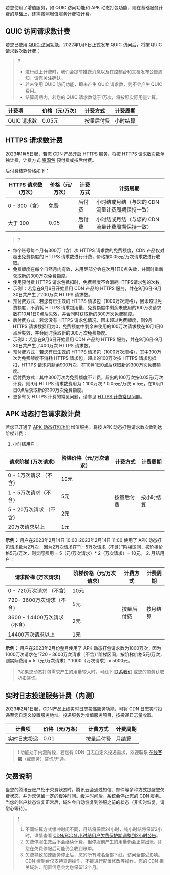  

若您使用了增值服务，如 QUIC 访问功能和 APK 动态打包功能，则在基础服务计费的基础上，还需按照增值服务计费项计费。

[](id:quic)
## QUIC 访问请求数计费
若您已使用 [QUIC 访问功能](https://cloud.tencent.com/document/product/228/51800)，2022年1月5日正式发布 QUIC 访问后，将按 QUIC 请求数次数计费：

> ? 
>
> - 进行线上计费时，我们会提前推送消息以及在控制台和文档发布公告周知，请您关注确认。
> - 若未使用 QUIC 访问功能，即未产生 QUIC 请求数，则不会产生 QUIC 费用。
> - 结算周期内，若您的 QUIC 请求数低于1万次，将按照实际用量计算。

| 计费项      | 价格（元/万次） | 计费方式   | 计费周期 |
| :---------- | :-------------- | :--------- | :------- |
| QUIC 请求数 | 0.05元          | 按量后付费 | 小时结算 


## HTTPS 请求数计费
2023年1月5日起，若您 CDN 产品开启 HTTPS 服务，将按 HTTPS 请求数次数单独计费，计费方式 [资源包](https://buy.cloud.tencent.com/cdn_package?resourceType=2) 预付费或按后付费。

后付费结算价格如下：

|HTTPS 请求数（万次）|价格（元/万次）|计费方式|计费周期|
|-|-|-|-|
|0 - 300（含）|免费|后付费|小时结或月结（与您的 CDN 流量计费周期保持一致）|
|大于 300|0.05|后付费|小时结或月结（与您的 CDN 流量计费周期保持一致）|

>?
- 每个账号每个月有300万（含）次 HTTPS 请求数的免费额度，CDN 产品仅对超出免费额度的 HTTPS 请求数进行计费，价格按0.05元/万次请求数进行收取。
- 免费额度在每个自然月内有效，未用尽部分会在次月1日0点失效，并同时重新获取新的300万次免费额度。
- 使用预付费 HTTPS 请求包抵扣时，免费额度不会消耗HTTPS请求包的次数。
- 示例1：若您在9月6日开始启用 CDN 产品的 HTTPS 服务，并在9月6日-9月30日共产生了200万次 HTTPS 请求数。
 - 预付费方式：若您有已生效的 HTTPS 请求包（1000万次规格），因未超过免费额度，不消耗 HTTPS 请求包用量，免费额度中剩余未使用的100万次请求数在10月1日0点后失效，并会同时获取新的300万次免费额度。
 - 后付费方式：若您没有 HTTPS 请求包情况，因未超过免费额度，则9月 HTTPS 请求数费用为0，免费额度中剩余未使用的100万次请求数在10月1日0点后失效，并会同时获取新的300万次免费额度。
- 示例2：若您在9月6日开始启用 CDN 产品的 HTTPS 服务，并在9月6日-9月30日共产生了400万次 HTTPS 请求数。
 - 预付费方式：若您有已生效的 HTTPS 请求包（1000万次规格），其中300万次为免费额度不消耗 HTTPS 请求包，超出的100万次按 HTTPS 请求包抵扣，HTTPS 请求包剩余900万次，在10月1日0点后获取新的300万次免费额度。
 - 后付费方式：其中300万次为免费额度不计费，超出的100万次按0.05元/万次计费，则9月 HTTPS 请求数费用为：100万次 * 0.05元/万次 = 5元，在10月1日0点后获取新的300万次免费额度。
- 更多有关 HTTPS 计费的常见问题，请参见 [HTTPS 计费常见问题](https://cloud.tencent.com/document/product/228/43799#m8)。

[](id:apk)
## APK 动态打包请求数计费

若您已开通了 [APK 动态打包功能](https://cloud.tencent.com/document/product/228/56430) 增值服务，将按 APK 动态打包请求数次数到达阶梯计费：
1. 小时结用户：
<table>
<thead>
<tr>
<th>请求阶梯 (万次请求)</th>
<th>阶梯价格（元/万次请求）</th>
<th>计费方式</th>
<th>计费周期</th>
</tr>
</thead>
<tbody><tr>
<td>0 - 1万次请求 （不含）</td>
<td>10元</td>
<td rowspan="4">按量后付费</td>
<td rowspan="4">按小时结算</td>
</tr>
<tr>
<td>1 - 5万次请求（不含）</td>
<td>5元</td>
</tr>
<tr>
<td>5 - 20万次请求 （不含）</td>
<td>2元</td>
</tr>
<tr>
<td>20万次请求以上</td>
<td>1元</td>
</tr>
</tbody></table>
<strong>示例：</strong> 用户在2023年2月14日 10:00-2023年2月14日 11:00 使用了 APK 动态打包请求数为2万次，因为2万次请求在“1 - 5万次请求（不含）”阶梯区间，按阶梯价格5元/万次，则实际费用 = 5（元/万次请求）* 2（万次请求）= 10元。
2. 月结用户：
<table>
<thead>
<tr>
<th>请求阶梯 (万次请求)</th>
<th>阶梯价格（元/万次请求）</th>
<th>计费方式</th>
<th>计费周期</th>
</tr>
</thead>
<tbody><tr>
<td>0 - 720万次请求 （不含）</td>
<td>10元</td>
<td rowspan="4">按量后付费</td>
<td rowspan="4">按月结算</td>
</tr>
<tr>
<td>720- 3600万次请求（不含）</td>
<td>5元</td>
</tr>
<tr>
<td>3600 - 14400万次请求 （不含）</td>
<td>2元</td>
</tr>
<tr>
<td>14400万次请求以上</td>
<td>1元</td>
</tr>
</tbody></table>
<strong>示例：</strong> 用户在2023年2月份整月使用了 APK 动态打包请求数为1000万次，因为1000万次请求在“720 - 3600万次请求（不含）”阶梯区间，按阶梯价格5元/万次，则实际费用 = 5（元/万次请求）* 1000（万次请求）= 5000元。

>?如果您动态打包需求产生的用量较大时，可线下 [联系我们](https://cloud.tencent.com/act/event/connect-service) 或您的商务获取折扣咨询。
## 实时日志投递服务计费（内测）
2023年2月1日起，CDN产品上线实时日志投递服务功能，可将 CDN 日志实时投递至您自定义设置服务地址。投递服务为增值服务项目，按投递日志量收取。

|计费项|	价格（元/万条）	|计费方式|	计费周期|
|--|--|--|--|
|实时日志投递	|0.01|	按量后付费|	月结算|

>! 功能处于内测阶段，若您有 CDN 日志自定义投递需求，欢迎联系 [在线客服](https://cloud.tencent.com/online-service?from=sales&source=PRESALE)（或商务）咨询/开通。



## 欠费说明

当您的腾讯云账户处于欠费状态时，腾讯云会通过短信、邮件等多种方式提醒您欠费状态，并为您保留一定的缓冲时间。缓冲时间后，系统会停止您的 CDN 服务。当您的账户状态恢复正常后，域名会自动恢复到停服之前的状态（非实时恢复，请耐心等待）。
>!
>1. 不同结算方式缓冲时间不同，月结将保留24小时，纯小时结将保留2小时。详情查看 [CDN/ECDN 小时结用户欠费保护期调整到2小时公告](https://cloud.tencent.com/document/product/228/74884)。
>2. 欠费停服生效后不会继续计费，但停服前产生的用量仍会正常出账，即您在欠费停服后可能仍会收到账单。
>3. 欠费导致加速服务停止后，您的所有域名全部下线，访问全部受影响。CDN 控制台仅支持查询操作，不能进行配置修改等操作。您的 CDN 相关域名、配置信息会为您保留12个月。
